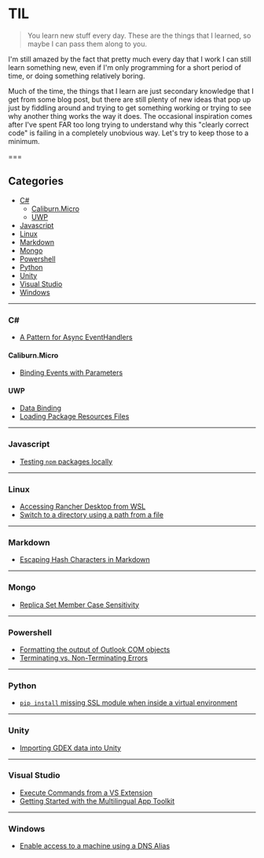 # TIL

> You learn new stuff every day.  These are the things that I learned, so maybe I can pass them along to you.

I'm still amazed by the fact that pretty much every day that I work I can still learn something new, even if I'm only programming for a short period of time, or doing something relatively boring.

Much of the time, the things that I learn are just secondary knowledge that I get from some blog post, but there are still plenty of new ideas that pop up just by fiddling around and trying to get something working or trying to see why another thing works the way it does.  The occasional inspiration comes after I've spent FAR too long trying to understand why this "clearly correct code" is failing in a completely unobvious way.  Let's try to keep those to a minimum.

===

<!-- index starts -->
## Categories

* [C#](#c)
  * [Caliburn.Micro](#caliburn.micro)
  * [UWP](#uwp)
* [Javascript](#javascript)
* [Linux](#linux)
* [Markdown](#markdown)
* [Mongo](#mongo)
* [Powershell](#powershell)
* [Python](#python)
* [Unity](#unity)
* [Visual Studio](#visual-studio)
* [Windows](#windows)

---

### C\#

* [A Pattern for Async EventHandlers](csharp/a_pattern_for_async_eventhandlers.md)

#### Caliburn.Micro

* [Binding Events with Parameters](csharp/caliburn/binding_events_with_parameters.md)

#### UWP

* [Data Binding](csharp/uwp/data_binding.md)
* [Loading Package Resources Files](csharp/uwp/loading_package_resource_files.md)

---

### Javascript

* [Testing `npm` packages locally](js/testing_npm_packages_locally.md)

---

### Linux

* [Accessing Rancher Desktop from WSL](linux/accessing_rancher_desktop_from_wsl.md)
* [Switch to a directory using a path from a file](linux/switch_to_a_directory_in_bash_using_a_path_from_a_file.md)

---

### Markdown

* [Escaping Hash Characters in Markdown](markdown/escaping-hash-characters-in-markdown.md)

---

### Mongo

* [Replica Set Member Case Sensitivity](mongo/replica_set_member_case_sensitivity.md)

---

### Powershell

* [Formatting the output of Outlook COM objects](powershell/formatting_the_output_of_outlook_com_objects.md)
* [Terminating vs. Non-Terminating Errors](powershell/terminating_vs_nonterminating_errors.md)

---

### Python

* [`pip install` missing SSL module when inside a virtual environment](python/pip_install_missing_ssl_in_virtual_environment.md)

---

### Unity

* [Importing GDEX data into Unity](unity/importing-heightmaps-from-gdex.md)

---

### Visual Studio

* [Execute Commands from a VS Extension](vs/execute_commands_from_a_vs_extension.md)
* [Getting Started with the Multilingual App Toolkit](vs/getting_started_with_the_multilingual_app_toolkit.md)

---

### Windows

* [Enable access to a machine using a DNS Alias](windows/enable_access_to_a_machine_with_a_dns_alias.md)

<!-- index ends -->






